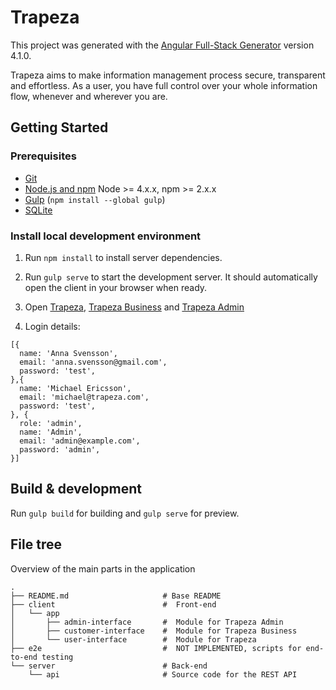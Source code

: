 # Trapeza

This project was generated with the [Angular Full-Stack Generator](https://github.com/DaftMonk/generator-angular-fullstack) version 4.1.0.

Trapeza aims to make information management process secure, transparent and effortless. As a user, you have full control over your whole information flow, whenever and wherever you are.

## Getting Started

### Prerequisites

- [Git](https://git-scm.com/)
- [Node.js and npm](nodejs.org) Node >= 4.x.x, npm >= 2.x.x
- [Gulp](http://gulpjs.com/) (`npm install --global gulp`)
- [SQLite](https://www.sqlite.org/quickstart.html)

### Install local development environment

1. Run `npm install` to install server dependencies.

2. Run `gulp serve` to start the development server. It should automatically open the client in your browser when ready.

3. Open [Trapeza](http://localhost:3000/user/start), [Trapeza Business](http://localhost:3000/customer/main) and [Trapeza Admin](http://localhost:3000/admin/dashboard)

4. Login details:
```
[{
  name: 'Anna Svensson',
  email: 'anna.svensson@gmail.com',
  password: 'test',
},{
  name: 'Michael Ericsson',
  email: 'michael@trapeza.com',
  password: 'test',
}, {
  role: 'admin',
  name: 'Admin',
  email: 'admin@example.com',
  password: 'admin',
}]
```

## Build & development

Run `gulp build` for building and `gulp serve` for preview.

## File tree
Overview of the main parts in the application

    .
    ├── README.md                     # Base README
    ├── client                        #  Front-end
    │   └── app                       
    │       ├── admin-interface       #  Module for Trapeza Admin
    │       ├── customer-interface    #  Module for Trapeza Business 
    │       └── user-interface        #  Module for Trapeza  
    ├── e2e                           #  NOT IMPLEMENTED, scripts for end-to-end testing
    └── server                        # Back-end
        └── api                       # Source code for the REST API
